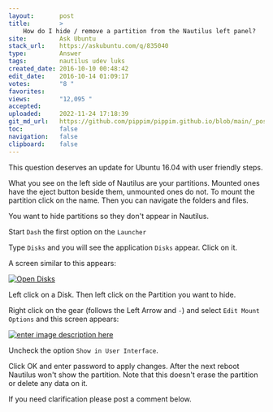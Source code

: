 ```yaml
---
layout:       post
title:        >
    How do I hide / remove a partition from the Nautilus left panel?
site:         Ask Ubuntu
stack_url:    https://askubuntu.com/q/835040
type:         Answer
tags:         nautilus udev luks
created_date: 2016-10-10 00:48:42
edit_date:    2016-10-14 01:09:17
votes:        "8 "
favorites:    
views:        "12,095 "
accepted:     
uploaded:     2022-11-24 17:18:39
git_md_url:   https://github.com/pippim/pippim.github.io/blob/main/_posts/2016/2016-10-10-How-do-I-hide-_-remove-a-partition-from-the-Nautilus-left-panel_.md
toc:          false
navigation:   false
clipboard:    false
---
```


This question deserves an update for Ubuntu 16.04 with user friendly steps.

What you see on the left side of Nautilus are your partitions. Mounted ones have the eject button beside them, unmounted ones do not. To mount the partition click on the name. Then you can navigate the folders and files.

You want to hide partitions so they don't appear in Nautilus.

Start `Dash` the first option on the `Launcher`

Type `Disks` and you will see the application `Disks` appear. Click on it.

A screen similar to this appears:

[![Open Disks][1]][1]

Left click on a Disk. Then left click on the Partition you want to hide.

Right click on the gear (follows the Left Arrow and `-`) and select `Edit Mount Options` and this screen appears:

[![enter image description here][2]][2]

Uncheck the option `Show in User Interface`.

Click OK and enter password to apply changes. After the next reboot Nautilus won't show the partition. Note that this doesn't erase the partition or delete any data on it.

If you need clarification please post a comment below.

  [1]: http://i.stack.imgur.com/e5LCU.png
  [2]: http://i.stack.imgur.com/9zU2z.png
